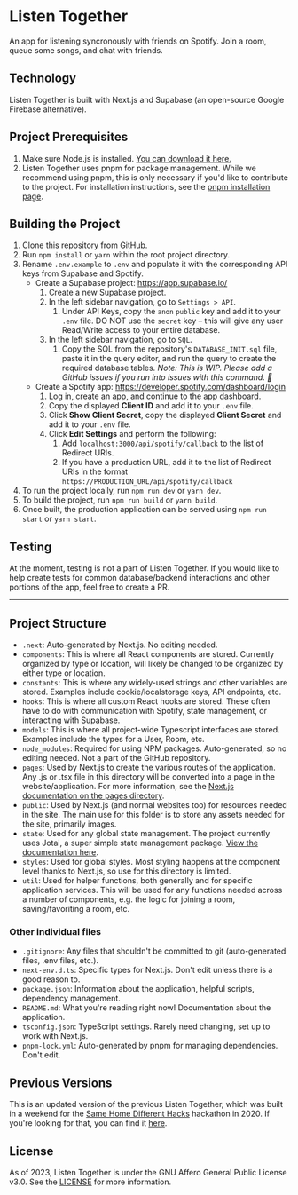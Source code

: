 # Listen Together

An app for listening syncronously with friends on Spotify. Join a room, queue some songs, and chat with friends.

## Technology

Listen Together is built with Next.js and Supabase (an open-source Google Firebase alternative).

## Project Prerequisites

1. Make sure Node.js is installed. [You can download it here.](https://nodejs.org/en/)
2. Listen Together uses pnpm for package management. While we recommend using pnpm, this is only necessary if you'd like to contribute to the project. For installation instructions, see the [pnpm installation page](https://pnpm.io/installation).

## Building the Project

1. Clone this repository from GitHub.
2. Run `npm install` or `yarn` within the root project directory.
3. Rename `.env.example` to `.env` and populate it with the corresponding API keys from Supabase and Spotify.
   - Create a Supabase project: https://app.supabase.io/
       1. Create a new Supabase project.
       2. In the left sidebar navigation, go to `Settings > API`.
          1. Under API Keys, copy the `anon` `public` key and add it to your `.env` file. DO NOT use the `secret` key – this will give any user Read/Write access to your entire database.
       3. In the left sidebar navigation, go to `SQL`.
          1. Copy the SQL from the repository's `DATABASE_INIT.sql` file, paste it in the query editor, and run the query to create the required database tables. *Note: This is WIP. Please add a GitHub issues if you run into issues with this command. 🚧* 
   - Create a Spotify app: https://developer.spotify.com/dashboard/login
       1. Log in, create an app, and continue to the app dashboard.
       2. Copy the displayed **Client ID** and add it to your `.env` file.
       3. Click **Show Client Secret**, copy the displayed **Client Secret** and add it to your `.env` file.
       4. Click **Edit Settings** and perform the following:
          1. Add `localhost:3000/api/spotify/callback` to the list of Redirect URIs.
          2. If you have a production URL, add it to the list of Redirect URIs in the format `https://PRODUCTION_URL/api/spotify/callback`
4. To run the project locally, run `npm run dev` or `yarn dev`.
5. To build the project, run `npm run build` or `yarn build`.
6. Once built, the production application can be served using `npm run start` or `yarn start`.

## Testing

At the moment, testing is not a part of Listen Together. If you would like to help create tests for common database/backend interactions and other portions of the app, feel free to create a PR.

---

## Project Structure

- `.next`: Auto-generated by Next.js. No editing needed.
- `components`: This is where all React components are stored. Currently organized by type or location, will likely be changed to be organized by either type or location.
- `constants`: This is where any widely-used strings and other variables are stored. Examples include cookie/localstorage keys, API endpoints, etc.
- `hooks`: This is where all custom React hooks are stored. These often have to do with communication with Spotify, state management, or interacting with Supabase.
- `models`: This is where all project-wide Typescript interfaces are stored. Examples include the types for a User, Room, etc.
- `node_modules`: Required for using NPM packages. Auto-generated, so no editing needed. Not a part of the GitHub repository.
- `pages`: Used by Next.js to create the various routes of the application. Any .js or .tsx file in this directory will be converted into a page in the website/application. For more information, see the [Next.js documentation on the pages directory](https://nextjs.org/docs/basic-features/pages).
- `public`: Used by Next.js (and normal websites too) for resources needed in the site. The main use for this folder is to store any assets needed for the site, primarily images.
- `state`: Used for any global state management. The project currently uses Jotai, a super simple state management package. [View the documentation here](https://jotai.surge.sh/).
- `styles`: Used for global styles. Most styling happens at the component level thanks to Next.js, so use for this directory is limited.
- `util`: Used for helper functions, both generally and for specific application services. This will be used for any functions needed across a number of components, e.g. the logic for joining a room, saving/favoriting a room, etc.

### Other individual files

- `.gitignore`: Any files that shouldn't be committed to git (auto-generated files, .env files, etc.).
- `next-env.d.ts`: Specific types for Next.js. Don't edit unless there is a good reason to.
- `package.json`: Information about the application, helpful scripts, dependency management.
- `README.md`: What you're reading right now! Documentation about the application.
- `tsconfig.json`: TypeScript settings. Rarely need changing, set up to work with Next.js.
- `pnpm-lock.yml`: Auto-generated by pnpm for managing dependencies. Don't edit.

## Previous Versions

This is an updated version of the previous Listen Together, which was built in a weekend for the [Same Home Different Hacks](https://devpost.com/software/listen-together) hackathon in 2020. If you're looking for that, you can find it [here](https://github.com/hfellerhoff/listentogether-hackathon).

## License

As of 2023, Listen Together is under the GNU Affero General Public License v3.0. See the [LICENSE](https://github.com/hfellerhoff/openipa/blob/master/LICENSE) for more information.
